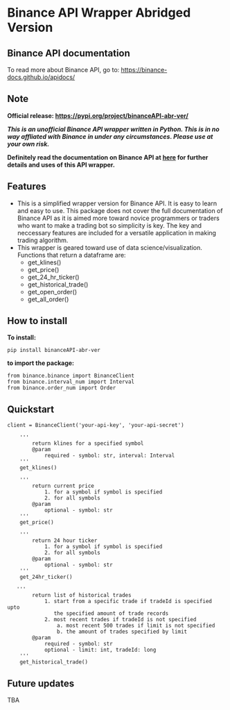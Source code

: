 ﻿# Binance API Wrapper Abridged Version
 
## Binance API documentation
  To read more about Binance API, go to: https://binance-docs.github.io/apidocs/
  
## Note

**Official release: https://pypi.org/project/binanceAPI-abr-ver/**

***This is an unofficial Binance API wrapper written in Python. This is in no way affliated with Binance in under any circumstances. Please use at your own risk.***

**Definitely read the documentation on Binance API at [here](https://binance-docs.github.io/apidocs/) for further details and uses of this API wrapper.**

## Features

* This is a simplified wrapper version for Binance API. It is easy to learn and easy to use. This package does not cover the full documentation of Binance API as it is aimed more toward novice programmers or traders who want to make a trading bot so simplicity is key. The key and neccessary features are included for a versatile application in making trading algorithm.
* This wrapper is geared toward use of data science/visualization. Functions that return a dataframe are:
     * get_klines()
     * get_price()
     * get_24_hr_ticker()
     * get_historical_trade()
     * get_open_order()
     * get_all_order()

## How to install

**To install:**

```
pip install binanceAPI-abr-ver
```

**to import the package:**

```
from binance.binance import BinanceClient
from binance.interval_num import Interval
from binance.order_num import Order
```

## Quickstart

```
client = BinanceClient('your-api-key', 'your-api-secret')
```

```
    '''
        return klines for a specified symbol
        @param
            required - symbol: str, interval: Interval
    '''
    get_klines()
```

```
    '''
        return current price
            1. for a symbol if symbol is specified
            2. for all symbols
        @param
            optional - symbol: str
    '''
    get_price()
```

```
    '''
        return 24 hour ticker
            1. for a symbol if symbol is specified
            2. for all symbols
        @param
            optional - symbol: str
    '''
    get_24hr_ticker()
```

```
   '''
        return list of historical trades
            1. start from a specific trade if tradeId is specified upto
               the specified amount of trade records
            2. most recent trades if tradeId is not specified
                a. most recent 500 trades if limit is not specified
                b. the amount of trades specified by limit
        @param
            required - symbol: str
            optional - limit: int, tradeId: long
    '''
    get_historical_trade()
```



## Future updates

TBA
